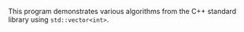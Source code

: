 This program demonstrates various algorithms from the C++ standard library using `std::vector<int>`.